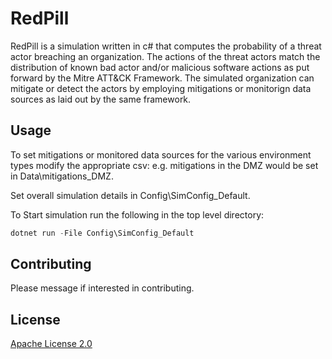 # RedPill

RedPill is a simulation written in c# that computes the probability of a threat actor breaching an organization. The actions of the threat actors match the distribution of known bad actor and/or malicious software actions as put forward by the Mitre ATT&CK Framework. The simulated organization can mitigate or detect the actors by employing mitigations or monitorign data sources as laid out by the same framework.

## Usage

To set mitigations or monitored data sources for the various environment types modify the appropriate csv:
e.g. mitigations in the DMZ would be set in Data\mitigations\_DMZ.

Set overall simulation details in Config\SimConfig\_Default. 

To Start simulation run the following in the top level directory:
```powershell
dotnet run -File Config\SimConfig_Default

```

## Contributing
Please message if interested in contributing. 

## License
[Apache License 2.0](https://www.apache.org/licenses/LICENSE-2.0)
